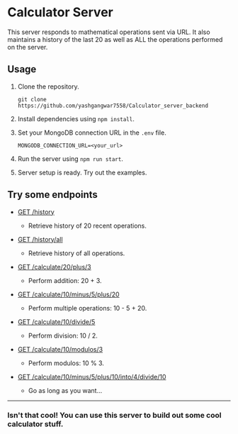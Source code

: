 # Calculator Server

This server responds to mathematical operations sent via URL. It also maintains a history of the last 20 as well as ALL the operations performed on the server.

## Usage

1. Clone the repository.
   
   ```
   git clone https://github.com/yashgangwar7558/Calculator_server_backend
   ```
2. Install dependencies using `npm install`.
3. Set your MongoDB connection URL in the `.env` file.
   
   ```
   MONGODB_CONNECTION_URL=<your_url>
   ```   
4. Run the server using `npm run start`.
5. Server setup is ready. Try out the examples.

## Try some endpoints

- [GET /history](http://localhost:8000/history)
  - Retrieve history of 20 recent operations.
  
- [GET /history/all](http://localhost:8000/history/all)
  - Retrieve history of all operations.

- [GET /calculate/20/plus/3](http://localhost:8000/calculate/20/plus/3)
  - Perform addition: 20 + 3.

- [GET /calculate/10/minus/5/plus/20](http://localhost:8000/calculate/10/minus/5/plus/20)
  - Perform multiple operations: 10 - 5 + 20.

- [GET /calculate/10/divide/5](http://localhost:8000/calculate/10/divide/5)
  - Perform division: 10 / 2.

- [GET /calculate/10/modulos/3](http://localhost:8000/calculate/10/modulos/3)
  - Perform modulos: 10 % 3.

- [GET /calculate/10/minus/5/plus/10/into/4/divide/10](http://localhost:8000/calculate/10/minus/5/plus/10/into/4/divide/10)
  - Go as long as you want...

---

### Isn't that cool! You can use this server to build out some cool calculator stuff.